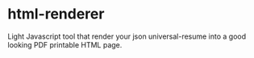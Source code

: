 # html-renderer
Light Javascript tool that render your json universal-resume into a good looking PDF printable HTML page.
